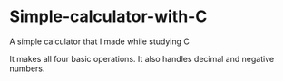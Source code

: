 # Simple-calculator-with-C
A simple calculator that I made while studying C

It makes all four basic operations. It also handles decimal and negative numbers.
